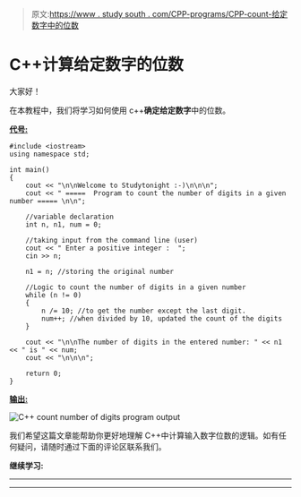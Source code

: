 > 原文:[https://www . study south . com/CPP-programs/CPP-count-给定数字中的位数](https://www.studytonight.com/cpp-programs/cpp-count-number-of-digits-in-a-given-number)

# C++计算给定数字的位数

大家好！

在本教程中，我们将学习如何使用 c++**确定给定数字**中的位数。

<u>**代号:**</u>

```
#include <iostream>
using namespace std;

int main()
{
    cout << "\n\nWelcome to Studytonight :-)\n\n\n";
    cout << " =====  Program to count the number of digits in a given number ===== \n\n";

    //variable declaration
    int n, n1, num = 0;

    //taking input from the command line (user)
    cout << " Enter a positive integer :  ";
    cin >> n;

    n1 = n; //storing the original number

    //Logic to count the number of digits in a given number
    while (n != 0)
    {
        n /= 10; //to get the number except the last digit.
        num++; //when divided by 10, updated the count of the digits
    }

    cout << "\n\nThe number of digits in the entered number: " << n1 << " is " << num;
    cout << "\n\n\n";

    return 0;
}
```

<u>**输出:**</u>

![C++ count number of digits program output](../Images/71b75eb6a7d58f69457cb69f54222906.png)

我们希望这篇文章能帮助你更好地理解 C++中计算输入数字位数的逻辑。如有任何疑问，请随时通过下面的评论区联系我们。

**继续学习:**

* * *

* * *